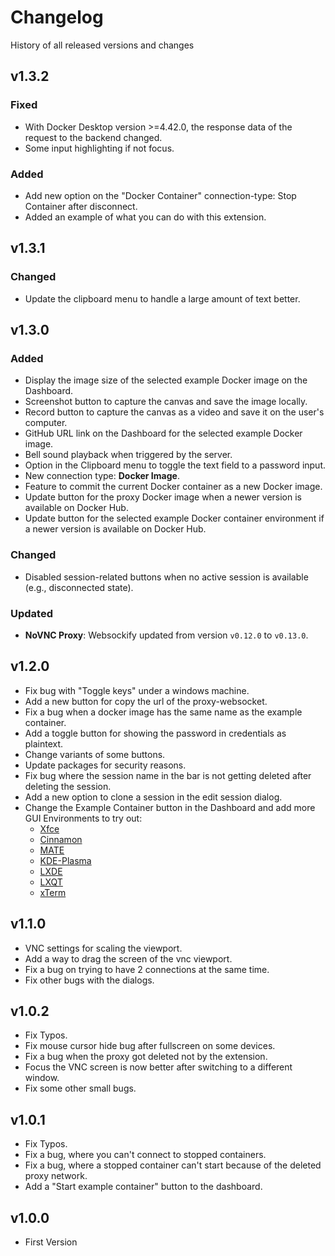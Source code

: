 # Changelog

History of all released versions and changes

## v1.3.2
### Fixed
- With Docker Desktop version >=4.42.0, the response data of the request to the backend changed.
- Some input highlighting if not focus.

### Added
- Add new option on the "Docker Container" connection-type: Stop Container after disconnect.
- Added an example of what you can do with this extension.

## v1.3.1
### Changed
- Update the clipboard menu to handle a large amount of text better. 

## v1.3.0
### Added
- Display the image size of the selected example Docker image on the Dashboard.
- Screenshot button to capture the canvas and save the image locally.
- Record button to capture the canvas as a video and save it on the user's computer.
- GitHub URL link on the Dashboard for the selected example Docker image.
- Bell sound playback when triggered by the server.
- Option in the Clipboard menu to toggle the text field to a password input.
- New connection type: **Docker Image**.
- Feature to commit the current Docker container as a new Docker image.
- Update button for the proxy Docker image when a newer version is available on Docker Hub.
- Update button for the selected example Docker container environment if a newer version is available on Docker Hub.

### Changed
- Disabled session-related buttons when no active session is available (e.g., disconnected state).

### Updated
- **NoVNC Proxy**: Websockify updated from version `v0.12.0` to `v0.13.0`.


## v1.2.0
- Fix bug with "Toggle keys" under a windows machine.
- Add a new button for copy the url of the proxy-websocket.
- Fix a bug when a docker image has the same name as the example container.
- Add a toggle button for showing the password in credentials as plaintext.
- Change variants of some buttons.
- Update packages for security reasons.
- Fix bug where the session name in the bar is not getting deleted after deleting the session.
- Add a new option to clone a session in the edit session dialog.
- Change the Example Container button in the Dashboard and add more GUI Environments to try out:
    - [Xfce](https://github.com/pgmystery/docker-extension-vnc/tree/main/docker/vnc_ubuntu/xfce)
    - [Cinnamon](https://github.com/pgmystery/docker-extension-vnc/tree/main/docker/vnc_ubuntu/cinnamon)
    - [MATE](https://github.com/pgmystery/docker-extension-vnc/tree/main/docker/vnc_ubuntu/mate)
    - [KDE-Plasma](https://github.com/pgmystery/docker-extension-vnc/tree/main/docker/vnc_ubuntu/kde-plasma)
    - [LXDE](https://github.com/pgmystery/docker-extension-vnc/tree/main/docker/vnc_ubuntu/lxde)
    - [LXQT](https://github.com/pgmystery/docker-extension-vnc/tree/main/docker/vnc_ubuntu/lxqt)
    - [xTerm](https://github.com/pgmystery/docker-extension-vnc/tree/main/docker/vnc_ubuntu/xterm)

## v1.1.0
- VNC settings for scaling the viewport.
- Add a way to drag the screen of the vnc viewport.
- Fix a bug on trying to have 2 connections at the same time.
- Fix other bugs with the dialogs.

## v1.0.2
- Fix Typos.
- Fix mouse cursor hide bug after fullscreen on some devices.
- Fix a bug when the proxy got deleted not by the extension.
- Focus the VNC screen is now better after switching to a different window.
- Fix some other small bugs.

## v1.0.1
- Fix Typos.
- Fix a bug, where you can't connect to stopped containers.
- Fix a bug, where a stopped container can't start because of the deleted proxy network.
- Add a "Start example container" button to the dashboard.

## v1.0.0
- First Version
